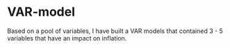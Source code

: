 # VAR-model
Based on a pool of variables, I have built a VAR models that contained 3 - 5 variables that have an impact on inflation.
